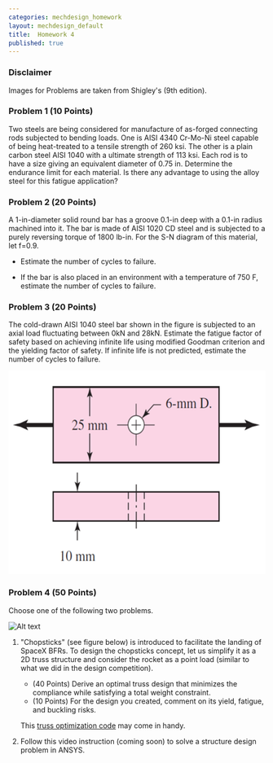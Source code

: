 ```yaml
---
categories: mechdesign_homework
layout: mechdesign_default
title:  Homework 4
published: true
---
```

<style TYPE="text/css">
code.has-jax {font: inherit; font-size: 100%; background: inherit; border: inherit;}
</style>
<script type="text/x-mathjax-config">
MathJax.Hub.Config({
    tex2jax: {
        inlineMath: [['$','$'], ['\\(','\\)']],
        skipTags: ['script', 'noscript', 'style', 'textarea', 'pre'] // removed 'code' entry
    }
});
MathJax.Hub.Queue(function() {
    var all = MathJax.Hub.getAllJax(), i;
    for(i = 0; i < all.length; i += 1) {
        all[i].SourceElement().parentNode.className += ' has-jax';
    }
});
</script>
<script type="text/javascript" async
  src="https://cdnjs.cloudflare.com/ajax/libs/mathjax/2.7.1/MathJax.js?config=TeX-AMS-MML_HTMLorMML">
</script>

### Disclaimer
Images for Problems are taken from Shigley's (9th edition).

### Problem 1 (10 Points)

Two steels are being considered for manufacture of as-forged connecting rods subjected to 
bending loads. One is AISI 4340 Cr-Mo-Ni steel capable of being heat-treated to a tensile 
strength of 260 ksi. The other is a plain carbon steel AISI 1040 with a ultimate strength of 
113 ksi. Each rod is to have a size giving an equivalent diameter of 0.75 in. Determine the 
endurance limit for each material. Is there any advantage to using the alloy steel for this 
fatigue application?

### Problem 2 (20 Points)

A 1-in-diameter solid round bar has a groove 0.1-in deep with a 0.1-in radius machined into it.
 The bar is made of AISI 1020 CD steel and is subjected to a purely reversing torque of 1800 
 lb-in. For the S-N diagram of this material, let f=0.9.
 
* Estimate the number of cycles to failure.

* If the bar is also placed in an environment with a temperature of 750 F, estimate the 
number of cycles to failure.

### Problem 3 (20 Points)
The cold-drawn AISI 1040 steel bar shown in the figure is subjected to an axial load 
fluctuating between 0kN and 28kN. Estimate the fatigue factor of safety based on achieving 
infinite life using modified Goodman criterion and the yielding factor of safety. 
If infinite life is not predicted, estimate the number of cycles to failure.

<img src="/_images/mechdesign/hw3_1.png" alt="Drawing" style="height: 400px;"/> 

### Problem 4 (50 Points)
Choose one of the following two problems.

![Alt text](https://external-content.duckduckgo.com/iu/?u=https%3A%2F%2Fwww.teslaoracle.com%2Fwp-content%2Fuploads%2F2022%2F06%2FSpaceX-Starship-Launch-Tower-Chopsticks-Starbase-1024x576.jpg&f=1&nofb=1&ipt=6d694dfa53f339a5607fc517dfea56191940cc7ad0bd3d2b846841cb440a8d4d&ipo=images "a title")

1. "Chopsticks" (see figure below) is introduced to facilitate the landing of SpaceX BFRs. 
To design the chopsticks concept, let us simplify it as a 2D truss structure and consider the rocket as a point load 
(similar to what we did in the design competition).
    * (40 Points) Derive an optimal truss design that minimizes the compliance while satisfying a total weight constraint.
    * (10 Points) For the design you created, comment on its yield, fatigue, and buckling risks.

    This [truss optimization code](https://colab.research.google.com/drive/102Bu4ZGRkomLlhbVwEtHPjyIJEPSGE_e#scrollTo=ZNYHR-rbkv5a) may come in handy. 

2. Follow this video instruction (coming soon) to solve a structure design problem in ANSYS.